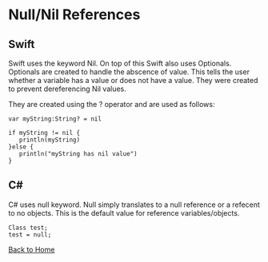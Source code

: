 # Null/Nil References
## Swift

Swift uses the keyword Nil. On top of this Swift also uses Optionals. Optionals are created to handle the abscence of value.
This tells the user whether a variable has a value or does not have a value. They were created to prevent dereferencing Nil values.

They are created using the ? operator and are used as follows:

    var myString:String? = nil

    if myString != nil {
       println(myString)
    }else {
       println("myString has nil value")
    }


## C#

C# uses null keyword. Null simply translates to a null reference or a refecent to no objects. This is the default value for reference variables/objects.

    Class test;
    test = null;
    


[Back to Home](https://github.com/tljwvf/OOLanguageComparison/blob/master/README.md)
